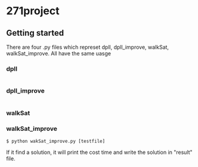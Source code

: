# 271project

## Getting started 
There are four .py files which represet dpll, dpll_improve, walkSat, walkSat_improve. All have the same uasge

### dpll
```

```

### dpll_improve
```
```

### walkSat


### walkSat_improve

```
$ python wakSat_improve.py [testfile]

```
If it find a solution, it will print the cost time and write the solution in "result" file.

